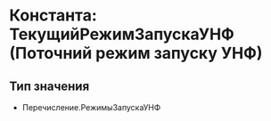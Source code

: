 ﻿# Константа: ТекущийРежимЗапускаУНФ (Поточний режим запуску УНФ)

## Тип значения

- Перечисление.РежимыЗапускаУНФ

